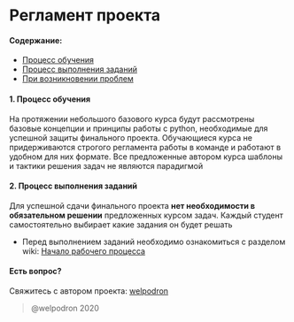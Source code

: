 # Регламент проекта

#### Содержание:

+ [Процесс обучения](#LearningProcess)
+ [Процесс выполнения заданий](#TasksSolving)
+ [При возникновении проблем](#Issues)

#### <a name="LearningProcess"></a> 1. Процесс обучения

На протяжении небольшого базового курса будут рассмотрены базовые концепции и принципы работы с python, необходимые для успешной защиты финального проекта. Обучающиеся курса не придерживаются строгого регламента работы в команде и работают в удобном для них формате. Все предложенные автором курса шаблоны и тактики решения задач не являются парадигмой 

#### <a name="TasksSolving"></a> 2. Процесс выполнения заданий

Для успешной сдачи финального проекта **нет необходимости в обязательном решении** предложенных курсом задач. Каждый студент самостоятельно выбирает какие задания он будет решать   

* Перед выполнением заданий необходимо ознакомиться с разделом wiki: [Начало рабочего процесса](https://github.com/jdt-w/python_course/wiki/%D0%9D%D0%B0%D1%87%D0%B0%D0%BB%D0%BE-%D1%80%D0%B0%D0%B1%D0%BE%D1%87%D0%B5%D0%B3%D0%BE-%D0%BF%D1%80%D0%BE%D1%86%D0%B5%D1%81%D1%81%D0%B0)

#### <a name="Issues"></a> Есть вопрос?

Свяжитесь с автором проекта: [welpodron](https://vk.com/welpodron)

> @welpodron 2020